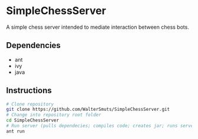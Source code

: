 # SimpleChessServer
A simple chess server intended to mediate interaction between chess bots.

## Dependencies
* ant
* ivy
* java

## Instructions
```bash
# Clone repository
git clone https://github.com/WalterSmuts/SimpleChessServer.git
# Change into repository root folder
cd SimpleChessServer
# Run server (pulls dependecies; compiles code; creates jar; runs server)
ant run
```
